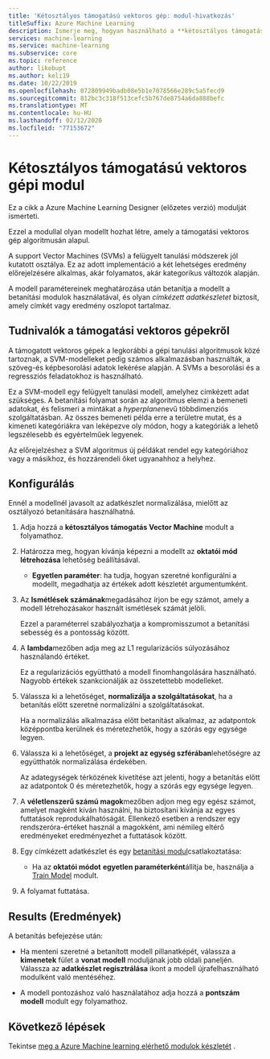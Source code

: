 ```yaml
---
title: 'Kétosztályos támogatású vektoros gép: modul-hivatkozás'
titleSuffix: Azure Machine Learning
description: Ismerje meg, hogyan használható a **kétosztályos támogatású vektoros gépi** modul a Azure Machine learning egy olyan modell létrehozásához, amely a támogatási vektoros gép algoritmusán alapul.
services: machine-learning
ms.service: machine-learning
ms.subservice: core
ms.topic: reference
author: likebupt
ms.author: keli19
ms.date: 10/22/2019
ms.openlocfilehash: 072809949badb08e5b1e7078566e289c5a5fecd9
ms.sourcegitcommit: 812bc3c318f513cefc5b767de8754a6da888befc
ms.translationtype: MT
ms.contentlocale: hu-HU
ms.lasthandoff: 02/12/2020
ms.locfileid: "77153672"
---
```

# <a name="two-class-support-vector-machine-module"></a>Kétosztályos támogatású vektoros gépi modul

Ez a cikk a Azure Machine Learning Designer (előzetes verzió) modulját ismerteti.

Ezzel a modullal olyan modellt hozhat létre, amely a támogatási vektoros gép algoritmusán alapul. 

A support Vector Machines (SVMs) a felügyelt tanulási módszerek jól kutatott osztálya. Ez az adott implementáció a két lehetséges eredmény előrejelzésére alkalmas, akár folyamatos, akár kategorikus változók alapján.

A modell paramétereinek meghatározása után betanítja a modellt a betanítási modulok használatával, és olyan *címkézett adatkészletet* biztosít, amely címkét vagy eredmény oszlopot tartalmaz.

## <a name="about-support-vector-machines"></a>Tudnivalók a támogatási vektoros gépekről

A támogatott vektoros gépek a legkorábbi a gépi tanulási algoritmusok közé tartoznak, a SVM-modelleket pedig számos alkalmazásban használták, a szöveg-és képbesorolási adatok lekérése alapján. A SVMs a besorolási és a regressziós feladatokhoz is használható.

Ez a SVM-modell egy felügyelt tanulási modell, amelyhez címkézett adat szükséges. A betanítási folyamat során az algoritmus elemzi a bemeneti adatokat, és felismeri a mintákat a *hyperplane*nevű többdimenziós szolgáltatásban.  Az összes bemeneti példa erre a területre mutat, és a kimeneti kategóriákra van leképezve oly módon, hogy a kategóriák a lehető legszélesebb és egyértelműek legyenek.

Az előrejelzéshez a SVM algoritmus új példákat rendel egy kategóriához vagy a másikhoz, és hozzárendeli őket ugyanahhoz a helyhez. 

## <a name="how-to-configure"></a>Konfigurálás 

Ennél a modellnél javasolt az adatkészlet normalizálása, mielőtt az osztályozó betanítására használhatná.
  
1.  Adja hozzá a **kétosztályos támogatás Vector Machine** modult a folyamathoz.  
  
2.  Határozza meg, hogyan kívánja képezni a modellt az **oktatói mód létrehozása** lehetőség beállításával.  
  
    -   **Egyetlen paraméter**: ha tudja, hogyan szeretné konfigurálni a modellt, megadhatja az értékek adott készletét argumentumként.  

3.  Az **Ismétlések számának**megadásához írjon be egy számot, amely a modell létrehozásakor használt ismétlések számát jelöli.  
  
     Ezzel a paraméterrel szabályozhatja a kompromisszumot a betanítási sebesség és a pontosság között.  
  
4.  A **lambda**mezőben adja meg az L1 regularizációs súlyozásához használandó értéket.  
  
     Ez a regularizációs együttható a modell finomhangolására használható. Nagyobb értékek szankcionálják az összetettebb modelleket.  
  
5.  Válassza ki a lehetőséget, **normalizálja a szolgáltatásokat**, ha a betanítás előtt szeretné normalizálni a szolgáltatásokat.
  
     Ha a normalizálás alkalmazása előtt betanítást alkalmaz, az adatpontok középpontba kerülnek és méretezhetők, hogy a szórás egy egysége legyen.
  
6.  Válassza ki a lehetőséget, a **projekt az egység szférában**lehetőségre az együtthatók normalizálása érdekében.
  
     Az adategységek térközének kivetítése azt jelenti, hogy a betanítás előtt az adatpontok 0 és méretezhetők, hogy a szórás egy egysége legyen.
  
7.  A **véletlenszerű számú magok**mezőben adjon meg egy egész számot, amelyet magként kíván használni, ha biztosítani kívánja az egyes futtatások reprodukálhatóságát.  Ellenkező esetben a rendszer egy rendszeróra-értéket használ a magokként, ami némileg eltérő eredményeket eredményezhet a futtatások között.
  
9. Egy címkézett adatkészlet és egy [betanítási modul](module-reference.md)csatlakoztatása:
  
    -   Ha az **oktatói módot** **egyetlen paraméterként**állítja be, használja a [Train Model](train-model.md) modult.
  
10. A folyamat futtatása.

## <a name="results"></a>Results (Eredmények)

A betanítás befejezése után:

+ Ha menteni szeretné a betanított modell pillanatképét, válassza a **kimenetek** fület a **vonat modell** moduljának jobb oldali paneljén. Válassza az **adatkészlet regisztrálása** ikont a modell újrafelhasználható modulként való mentéséhez.

+ A modell pontozáshoz való használatához adja hozzá a **pontszám modell** modult egy folyamathoz.


## <a name="next-steps"></a>Következő lépések

Tekintse [meg a Azure Machine learning elérhető modulok készletét](module-reference.md) . 